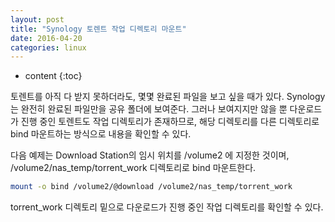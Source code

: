 ```yaml
---
layout: post
title: "Synology 토렌트 작업 디렉토리 마운트"
date: 2016-04-20
categories: linux
---
```


* content
{:toc}

토렌트를 아직 다 받지 못하더라도, 몇몇 완료된 파일을 보고 싶을 때가 있다.
Synology는 완전히 완료된 파일만을 공유 폴더에 보여준다. 그러나 보여지지만 않을 뿐 다운로드가 진행 중인 토렌트도 작업 디렉토리가 존재하므로, 해당 디렉토리를 다른 디렉토리로 bind 마운트하는 방식으로 내용을 확인할 수 있다.

다음 예제는 Download Station의 임시 위치를 /volume2 에 지정한 것이며, /volume2/nas_temp/torrent_work 디렉토리로 bind 마운트한다.

```bash
mount -o bind /volume2/@download /volume2/nas_temp/torrent_work
```

torrent_work 디렉토리 밑으로 다운로드가 진행 중인 작업 디렉토리를 확인할 수 있다.